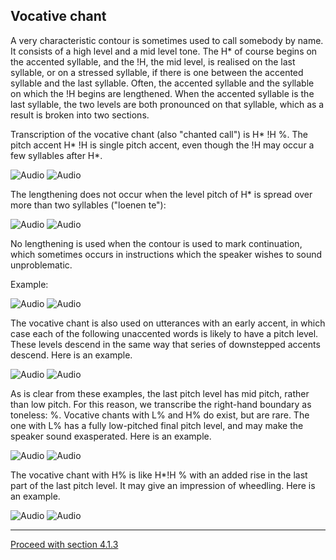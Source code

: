 Vocative chant
--------------

A very characteristic contour is sometimes used to call somebody by name. It consists of a high level and a mid level tone. The H\* of course begins on the accented syllable, and the !H, the mid level, is realised on the last syllable, or on a stressed syllable, if there is one between the accented syllable and the last syllable. Often, the accented syllable and the syllable on which the !H begins are lengthened. When the accented syllable is the last syllable, the two levels are both pronounced on that syllable, which as a result is broken into two sections.

Transcription of the vocative chant (also "chanted call") is H\* !H %. The pitch accent H\* !H is single pitch accent, even though the !H may occur a few syllables after H\*.

![Audio](audio.gif) ![Audio](./audio/gif/001.gif)

The lengthening does not occur when the level pitch of H\* is spread over more than two syllables ("loenen te"):

![Audio](audio.gif) ![Audio](./audio/gif/199.gif)

No lengthening is used when the contour is used to mark continuation, which sometimes occurs in instructions which the speaker wishes to sound unproblematic.

Example:

![Audio](audio.gif) ![Audio](./audio/gif/248.gif)

The vocative chant is also used on utterances with an early accent, in which case each of the following unaccented words is likely to have a pitch level. These levels descend in the same way that series of downstepped accents descend. Here is an example.

![Audio](audio.gif) ![Audio](./audio/gif/352.gif)

As is clear from these examples, the last pitch level has mid pitch, rather than low pitch. For this reason, we transcribe the right-hand boundary as toneless: %. Vocative chants with L% and H% do exist, but are rare. The one with L% has a fully low-pitched final pitch level, and may make the speaker sound exasperated. Here is an example.

![Audio](audio.gif) ![Audio](./audio/gif/c412_a.gif)

The vocative chant with H% is like H\*!H % with an added rise in the last part of the last pitch level. It may give an impression of wheedling. Here is an example.

![Audio](audio.gif) ![Audio](./audio/gif/c412_b.gif)

* * *

[Proceed with section 4.1.3](level1_3.htm)